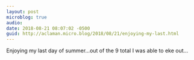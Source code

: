 ```yaml
---
layout: post
microblog: true
audio: 
date: 2018-08-21 08:07:02 -0500
guid: http://aclaman.micro.blog/2018/08/21/enjoying-my-last.html
---
```

Enjoying my last day of summer…out of the 9 total I was able to eke out…
